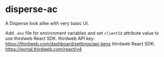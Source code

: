# disperse-ac
 A Disperse look alike with very basic UI.

 Add ```.env``` file for environment variables and set ```clientId``` attribute value to use thirdweb React SDK.
 thirdweb API key: https://thirdweb.com/dashboard/settings/api-keys
 thirdweb React SDK: https://portal.thirdweb.com/react/v4
